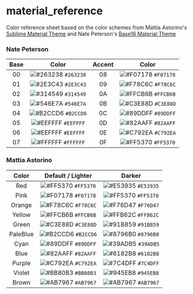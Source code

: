 # material_reference

Color reference sheet based on the color schemes from Mattia Astorino's [Sublime Material Theme](https://github.com/equinusocio/material-theme) and Nate Peterson's [Base16 Material Theme](https://github.com/ntpeters/base16-materialtheme-scheme)

### Nate Peterson

| Base | Color | Accent | Color |
|:-:|:--:|:-:|:--:|
| 00 |![#263238](https://placehold.it/45x15/263238/000000?text=+) `#263238` | 08 |![#F07178](https://placehold.it/45x15/F07178/000000?text=+) `#F07178` |
| 01 |![#2E3C43](https://placehold.it/45x15/2E3C43/000000?text=+) `#2E3C43` | 09 |![#F78C6C](https://placehold.it/45x15/F78C6C/000000?text=+) `#F78C6C` |
| 02 |![#314549](https://placehold.it/45x15/314549/000000?text=+) `#314549` | 0A |![#FFCB6B](https://placehold.it/45x15/FFCB6B/000000?text=+) `#FFCB6B` |
| 03 |![#546E7A](https://placehold.it/45x15/546E7A/000000?text=+) `#546E7A` | 0B |![#C3E88D](https://placehold.it/45x15/C3E88D/000000?text=+) `#C3E88D` |
| 04 |![#B2CCD6](https://placehold.it/45x15/B2CCD6/000000?text=+) `#B2CCD6` | 0C |![#89DDFF](https://placehold.it/45x15/89DDFF/000000?text=+) `#89DDFF` |
| 05 |![#EEFFFF](https://placehold.it/45x15/EEFFFF/000000?text=+) `#EEFFFF` | 0D |![#82AAFF](https://placehold.it/45x15/82AAFF/000000?text=+) `#82AAFF` |
| 06 |![#EEFFFF](https://placehold.it/45x15/EEFFFF/000000?text=+) `#EEFFFF` | 0E |![#C792EA](https://placehold.it/45x15/C792EA/000000?text=+) `#C792EA` |
| 07 |![#FFFFFF](https://placehold.it/45x15/FFFFFF/000000?text=+) `#FFFFFF` | 0F |![#FF5370](https://placehold.it/45x15/FF5370/000000?text=+) `#FF5370` |

### Mattia Astorino 
| Color      | Default / Lighter |  Darker    |
|:-:|:--:|:--:|
| Red    | ![#FF5370](https://placehold.it/45x15/FF5370/000000?text=+) `#FF5370` | ![#E53935](https://placehold.it/45x15/E53935/000000?text=+) `#E53935` |
| Pink   | ![#F07178](https://placehold.it/45x15/F07178/000000?text=+) `#F07178` | ![#FF5370](https://placehold.it/45x15/FF5370/000000?text=+) `#FF5370` |
| Orange | ![#F78C6C](https://placehold.it/45x15/F78C6C/000000?text=+) `#F78C6C` | ![#F76D47](https://placehold.it/45x15/F76D47/000000?text=+) `#F76D47` |
| Yellow | ![#FFCB6B](https://placehold.it/45x15/FFCB6B/000000?text=+) `#FFCB6B` | ![#FFB62C](https://placehold.it/45x15/FFB62C/000000?text=+) `#FFB62C` |
| Green  | ![#C3E88D](https://placehold.it/45x15/C3E88D/000000?text=+) `#C3E88D` | ![#91B859](https://placehold.it/45x15/91B859/000000?text=+) `#91B859` |
|PaleBlue| ![#B2CCD6](https://placehold.it/45x15/B2CCD6/000000?text=+) `#B2CCD6` | ![#8796B0](https://placehold.it/45x15/8796B0/000000?text=+) `#8796B0` |
| Cyan   | ![#89DDFF](https://placehold.it/45x15/89DDFF/000000?text=+) `#89DDFF` | ![#39ADB5](https://placehold.it/45x15/39ADB5/000000?text=+) `#39ADB5` |
| Blue   | ![#82AAFF](https://placehold.it/45x15/82AAFF/000000?text=+) `#82AAFF` | ![#6182B8](https://placehold.it/45x15/6182B8/000000?text=+) `#6182B8` |
| Purple | ![#C792EA](https://placehold.it/45x15/C792EA/000000?text=+) `#C792EA` | ![#7C4DFF](https://placehold.it/45x15/7C4DFF/000000?text=+) `#7C4DFF` |
| Violet | ![#BB80B3](https://placehold.it/45x15/BB80B3/000000?text=+) `#BB80B3` | ![#945EB8](https://placehold.it/45x15/945EB8/000000?text=+) `#945EB8` |
| Brown  | ![#AB7967](https://placehold.it/45x15/AB7967/000000?text=+) `#AB7967` | ![#AB7967](https://placehold.it/45x15/AB7967/000000?text=+) `#AB7967` |
